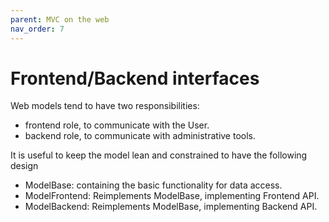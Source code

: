```yaml
---
parent: MVC on the web
nav_order: 7
---
```

# Frontend/Backend interfaces

Web models tend to have two responsibilities:

- frontend role, to communicate with the User.
- backend role, to communicate with administrative tools.

It is useful to keep the model lean and constrained to have the following design

- ModelBase: containing the basic functionality for data access.
- ModelFrontend: Reimplements ModelBase, implementing Frontend API.
- ModelBackend: Reimplements ModelBase, implementing Backend API.



